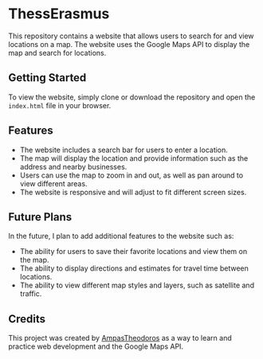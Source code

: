# ThessErasmus

This repository contains a website that allows users to search for and view locations on a map. The website uses the Google Maps API to display the map and search for locations.

## Getting Started

To view the website, simply clone or download the repository and open the `index.html` file in your browser.

## Features

- The website includes a search bar for users to enter a location.
- The map will display the location and provide information such as the address and nearby businesses.
- Users can use the map to zoom in and out, as well as pan around to view different areas.
- The website is responsive and will adjust to fit different screen sizes.

## Future Plans

In the future, I plan to add additional features to the website such as:

- The ability for users to save their favorite locations and view them on the map.
- The ability to display directions and estimates for travel time between locations.
- The ability to view different map styles and layers, such as satellite and traffic.

## Credits

This project was created by [AmpasTheodoros](https://github.com/AmpasTheodoros) as a way to learn and practice web development and the Google Maps API.
